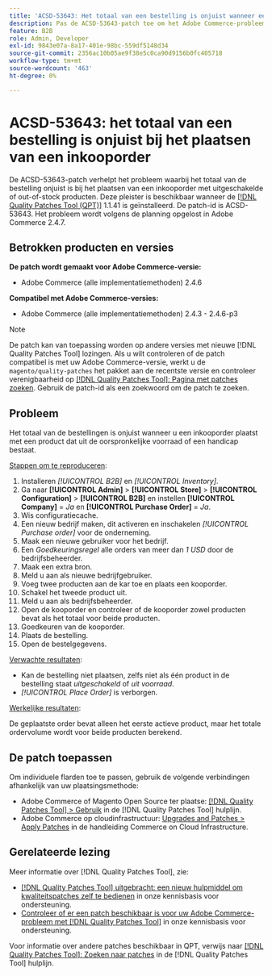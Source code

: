 ```yaml
---
title: 'ACSD-53643: Het totaal van een bestelling is onjuist wanneer een inkooporder wordt geplaatst'
description: Pas de ACSD-53643-patch toe om het Adobe Commerce-probleem op te lossen waarbij het totaal van de bestelling onjuist is wanneer een inkooporder wordt geplaatst met uitgeschakelde of out-of-stock producten.
feature: B2B
role: Admin, Developer
exl-id: 9843e07a-8a17-401e-98bc-559df5148d34
source-git-commit: 2356ac10b05ae9f38e5c0ca90d9156b0fc405718
workflow-type: tm+mt
source-wordcount: '463'
ht-degree: 0%

---
```


# ACSD-53643: het totaal van een bestelling is onjuist bij het plaatsen van een inkooporder

De ACSD-53643-patch verhelpt het probleem waarbij het totaal van de bestelling onjuist is bij het plaatsen van een inkooporder met uitgeschakelde of out-of-stock producten. Deze pleister is beschikbaar wanneer de [[!DNL Quality Patches Tool (QPT)]](/help/announcements/adobe-commerce-announcements/magento-quality-patches-released-new-tool-to-self-serve-quality-patches.md) 1.1.41 is geïnstalleerd. De patch-id is ACSD-53643. Het probleem wordt volgens de planning opgelost in Adobe Commerce 2.4.7.

## Betrokken producten en versies

**De patch wordt gemaakt voor Adobe Commerce-versie:**

* Adobe Commerce (alle implementatiemethoden) 2.4.6

**Compatibel met Adobe Commerce-versies:**

* Adobe Commerce (alle implementatiemethoden) 2.4.3 - 2.4.6-p3

>[!NOTE]
>
>De patch kan van toepassing worden op andere versies met nieuwe [!DNL Quality Patches Tool] lozingen. Als u wilt controleren of de patch compatibel is met uw Adobe Commerce-versie, werkt u de `magento/quality-patches` het pakket aan de recentste versie en controleer verenigbaarheid op [[!DNL Quality Patches Tool]: Pagina met patches zoeken](https://experienceleague.adobe.com/tools/commerce-quality-patches/index.html). Gebruik de patch-id als een zoekwoord om de patch te zoeken.

## Probleem

Het totaal van de bestellingen is onjuist wanneer u een inkooporder plaatst met een product dat uit de oorspronkelijke voorraad of een handicap bestaat.

<u>Stappen om te reproduceren</u>:

1. Installeren *[!UICONTROL B2B]* en *[!UICONTROL Inventory]*.
1. Ga naar **[!UICONTROL Admin]** > **[!UICONTROL Store]** > **[!UICONTROL Configuration]** > **[!UICONTROL B2B]** en instellen **[!UICONTROL Company]** = *Ja* en **[!UICONTROL Purchase Order]** = *Ja*.
1. Wis configuratiecache.
1. Een nieuw bedrijf maken, dit activeren en inschakelen *[!UICONTROL Purchase order]* voor de onderneming.
1. Maak een nieuwe gebruiker voor het bedrijf.
1. Een *Goedkeuringsregel* alle orders van meer dan *1 USD* door de bedrijfsbeheerder.
1. Maak een extra bron.
1. Meld u aan als nieuwe bedrijfgebruiker.
1. Voeg twee producten aan de kar toe en plaats een kooporder.
1. Schakel het tweede product uit.
1. Meld u aan als bedrijfsbeheerder.
1. Open de kooporder en controleer of de kooporder zowel producten bevat als het totaal voor beide producten.
1. Goedkeuren van de kooporder.
1. Plaats de bestelling.
1. Open de bestelgegevens.

<u>Verwachte resultaten</u>:

* Kan de bestelling niet plaatsen, zelfs niet als één product in de bestelling staat *uitgeschakeld* of *uit voorraad*.
* *[!UICONTROL Place Order]* is verborgen.

<u>Werkelijke resultaten</u>:

De geplaatste order bevat alleen het eerste actieve product, maar het totale ordervolume wordt voor beide producten berekend.

## De patch toepassen

Om individuele flarden toe te passen, gebruik de volgende verbindingen afhankelijk van uw plaatsingsmethode:

* Adobe Commerce of Magento Open Source ter plaatse: [[!DNL Quality Patches Tool] > Gebruik](https://experienceleague.adobe.com/docs/commerce-operations/tools/quality-patches-tool/usage.html) in de [!DNL Quality Patches Tool] hulplijn.
* Adobe Commerce op cloudinfrastructuur: [Upgrades and Patches > Apply Patches](https://experienceleague.adobe.com/docs/commerce-cloud-service/user-guide/develop/upgrade/apply-patches.html) in de handleiding Commerce on Cloud Infrastructure.

## Gerelateerde lezing

Meer informatie over [!DNL Quality Patches Tool], zie:

* [[!DNL Quality Patches Tool] uitgebracht: een nieuw hulpmiddel om kwaliteitspatches zelf te bedienen](/help/announcements/adobe-commerce-announcements/magento-quality-patches-released-new-tool-to-self-serve-quality-patches.md) in onze kennisbasis voor ondersteuning.
* [Controleer of er een patch beschikbaar is voor uw Adobe Commerce-probleem met [!DNL Quality Patches Tool]](/help/support-tools/patches-available-in-qpt-tool/check-patch-for-magento-issue-with-magento-quality-patches.md) in onze kennisbasis voor ondersteuning.

Voor informatie over andere patches beschikbaar in QPT, verwijs naar [[!DNL Quality Patches Tool]: Zoeken naar patches](https://experienceleague.adobe.com/tools/commerce-quality-patches/index.html) in de [!DNL Quality Patches Tool] hulplijn.
